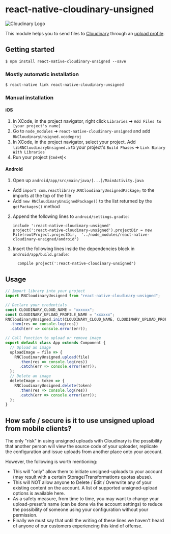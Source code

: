 # react-native-cloudinary-unsigned

![Cloudinary Logo](https://res.cloudinary.com/cloudinary/image/upload/b_rgb:ffffff,c_scale,w_500/v1/logo/for_white_bg/cloudinary_logo_for_white_bg.png)

This module helps you to send files to [Cloudinary](https://cloudinary.com) through an [upload profile](https://cloudinary.com/console/settings/upload).

## Getting started

`$ npm install react-native-cloudinary-unsigned --save`

### Mostly automatic installation

`$ react-native link react-native-cloudinary-unsigned`

### Manual installation

#### iOS

1.  In XCode, in the project navigator, right click `Libraries` ➜ `Add Files to [your project's name]`
2.  Go to `node_modules` ➜ `react-native-cloudinary-unsigned` and add `RNCloudinaryUnsigned.xcodeproj`
3.  In XCode, in the project navigator, select your project. Add `libRNCloudinaryUnsigned.a` to your project's `Build Phases` ➜ `Link Binary With Libraries`
4.  Run your project (`Cmd+R`)<

#### Android

1.  Open up `android/app/src/main/java/[...]/MainActivity.java`

* Add `import com.reactlibrary.RNCloudinaryUnsignedPackage;` to the imports at the top of the file
* Add `new RNCloudinaryUnsignedPackage()` to the list returned by the `getPackages()` method

2.  Append the following lines to `android/settings.gradle`:
    ```
    include ':react-native-cloudinary-unsigned'
    project(':react-native-cloudinary-unsigned').projectDir = new File(rootProject.projectDir, 	'../node_modules/react-native-cloudinary-unsigned/android')
    ```
3.  Insert the following lines inside the dependencies block in `android/app/build.gradle`:
    ```
      compile project(':react-native-cloudinary-unsigned')
    ```

## Usage

```javascript
// Import library into your project
import RNCloudinaryUnsigned from "react-native-cloudinary-unsigned";

// Declare your credentials
const CLOUDINARY_CLOUD_NAME = "xxxxxx";
const CLOUDINARY_UPLOAD_PROFILE_NAME = "xxxxxx";
RNCloudinaryUnsigned.init(CLOUDINARY_CLOUD_NAME, CLOUDINARY_UPLOAD_PROFILE_NAME)
  .then(res => console.log(res))
  .catch(err => console.error(err));

// Call function to upload or remove image
export default class App extends Component {
  // Upload an image
  uploadImage = file => {
    RNCloudinaryUnsigned.upload(file)
      .then(res => console.log(res))
      .catch(err => console.error(err));
  };
  // Delete an image
  deleteImage = token => {
    RNCloudinaryUnsigned.delete(token)
      .then(res => console.log(res))
      .catch(err => console.error(err));
  };
}
```

## How safe / secure is it to use unsigned upload from mobile clients?

The only "risk" in using unsigned uploads with Cloudinary is the possibility that another person will view the source code of your uploader, replicate the configuration and issue uploads from another place onto your account.

However, the following is worth mentioning:

* This will "only" allow them to initiate unsigned-uploads to your account (may result with a certain Storage/Transformations quotas abuse).
* This will NOT allow anyone to Delete / Edit / Overwrite any of your existing content on the account. A list of supported unsigned-upload options is available here.
* As a safety measure, from time to time, you may want to change your upload-preset's name (can be done via the account settings) to reduce the possibility of someone using your configuration without your permission.
* Finally we must say that until the writing of these lines we haven't heard of anyone of our customers experiencing this kind of offense.
